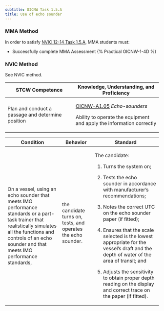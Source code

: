 ```yaml
---
subtitle: OICNW Task 1.5.A 
title: Use of echo sounder
---
```



### MMA Method

In order to satisfy  [NVIC 12-14  Task  1.5.A](/stcw23/assets/images/nvic-12-14.pdf), MMA students must:

* Successfully complete MMA Assessment {% Practical OICNW-1-4D %}


### NVIC Method

<a onclick="togglevisibility('nvic_methods')" >See NVIC method.</a>

<div id='nvic_methods' class='hide'>

<table>
<thead>
<tr>
<th class='forty'> STCW Competence </th>
<th class='sixty'> Knowledge, Understanding, and Proficiency </th>
</tr>
</thead>




<tbody>
<tr><td markdown='1'>

Plan and conduct a passage and determine position

</td><td markdown='1'>

[OICNW-A1.05](../../tables/21.html#OICNW-A1.05) *Echo-sounders*

Ability to operate the equipment and apply the information correctly

</td></tr>


</tbody>
</table>


<table>
<thead>
<tr><th class='twenty'>  Condition </th><th class='twenty'> Behavior </th><th  class='sixty'>Standard </th></tr>
</thead>
<tbody >



<tr><td markdown='1'>

On a vessel, using an echo sounder that meets IMO performance standards or a part-task trainer that realistically simulates all the functions and controls of an echo sounder and that meets IMO performance standards,

</td><td markdown='1'>

the candidate turns on, tests, and operates the echo sounder.

<br>

<div class="tooltip">
<span class="tooltiptext">
</span>
</div>


</td><td markdown='1'>

The candidate:

1. Turns the system on;

2. Tests the echo sounder in accordance with manufacturer’s recommendations;

3. Notes the correct UTC on the echo sounder paper (if fitted);

4. Ensures that the scale selected is the lowest appropriate for the vessel’s draft and the depth of water of the area of transit; and

5. Adjusts the sensitivity to obtain proper depth reading on the display and correct trace on the paper (if fitted).

</td></tr>
</tbody>
</table>
</div>
